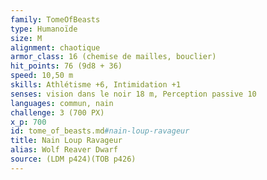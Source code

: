 ```yaml
---
family: TomeOfBeasts
type: Humanoïde
size: M
alignment: chaotique
armor_class: 16 (chemise de mailles, bouclier)
hit_points: 76 (9d8 + 36)
speed: 10,50 m
skills: Athlétisme +6, Intimidation +1
senses: vision dans le noir 18 m, Perception passive 10
languages: commun, nain
challenge: 3 (700 PX)
x_p: 700
id: tome_of_beasts.md#nain-loup-ravageur
title: Nain Loup Ravageur
alias: Wolf Reaver Dwarf
source: (LDM p424)(TOB p426)
---
```


